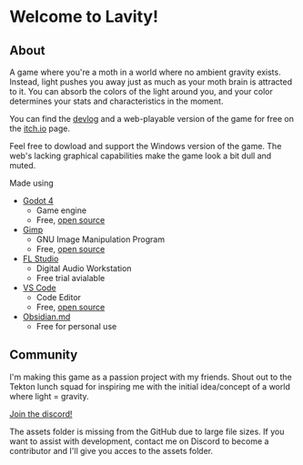 # Welcome to Lavity!

## About

A game where you're a moth in a world where no ambient gravity exists. Instead, light pushes you away just as much as your moth brain is attracted to it. You can absorb the colors of the light around you, and your color determines your stats and characteristics in the moment.

You can find the [devlog](https://thedunco.itch.io/lavity/devlog) and a web-playable version of the game for free on the [itch.io](https://thedunco.itch.io/lavity) page. 

Feel free to dowload and support the Windows version of the game. The web's lacking graphical capabilities make the game look a bit dull and muted.

Made using
- [Godot 4](https://godotengine.org/)
  - Game engine 
  - Free, [open source](https://github.com/godotengine/godot)
- [Gimp](https://www.gimp.org/)
  - GNU Image Manipulation Program
  - Free, [open source](https://github.com/GNOME/gimp)
- [FL Studio](https://www.image-line.com/) 
  - Digital Audio Workstation 
  - Free trial avialable
- [VS Code](https://code.visualstudio.com/)
  - Code Editor
  - Free, [open source](https://github.com/microsoft/vscode)
- [Obsidian.md](https://obsidian.md/)
  - Free for personal use


## Community

I'm making this game as a passion project with my friends. Shout out to the Tekton lunch squad for inspiring me with the initial idea/concept of a world where light = gravity.

[Join the discord!](https://discord.gg/6Z2DKJAw)

The assets folder is missing from the GitHub due to large file sizes. If you want to assist with development, contact me on Discord to become a contributor and I'll give you acces to the assets folder.
